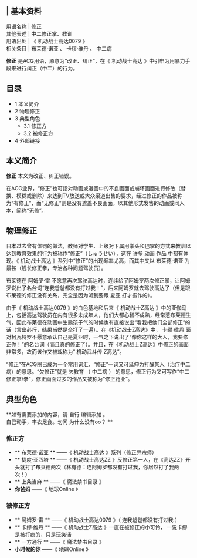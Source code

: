 |  **基本资料**  
---  
用语名称  |  修正   
其他表述  |  中二修正掌、教训   
用语出处  |  《  机动战士高达0079  》   
相关条目  |  布莱德·诺亚  、  卡缪·维丹  、  中二病   
  
**修正** 是ACG用语，原意为“改正、纠正”，在《  机动战士高达  》中引申为用暴力手段来进行纠正（中二）的行为。

##  目录

  * 1  本义简介 
  * 2  物理修正 
  * 3  典型角色 
    * 3.1  修正方 
    * 3.2  被修正方 
  * 4  外部链接 

##  本义简介

**修正** 本义为改正、纠正错误。

在ACG业界，“修正”也可指对动画或漫画中的不良画面或崩坏画面进行修改（替换、模糊或删除）来达到TV放送或大众渠道出售的要求，经过修正的作品被称为“有修正”，而“无修正”则是没有遮盖不良画面，以其他形式发售的动画或同人本，简称“无修”。

##  物理修正

日本过去曾有体罚的做法，教师对学生、上级对下属用拳头和巴掌的方式来教训以达到教育效果的行为被称作“修正”（しゅうせい），这在  许多  动画  作品
中都有体现。《  机动战士高达  》系列中“修正”的出现频率尤高，而其中又以  布莱德·诺亚  为最甚（舰长修正拳，专治各种问题驾驶员）。

布莱德在  阿姆罗·雷
不愿意再次驾驶高达时，连续给了阿姆罗两次修正掌，让阿姆罗说出了名台词“连我爸爸都没有打过我！”，后来阿姆罗就去驾驶高达了（但是跟布莱德的修正没有关系，完全是因为听到要跟
夏亚  打才振作的）。

由于《  机动战士高达0079  》的白色基地和后来《  机动战士Z高达
》中的亚伽马上，包括高达驾驶员在内有很多未成年人，他们大都心智不成熟，经常惹布莱德生气，因此布莱德在动画中生熊孩子气的时候也有直接说出“看我把他们全部修正”的话（言出必行，结果当然是全打了一遍）。在《机动战士Z高达》中，
卡缪·维丹
面对柯瓦特罗不愿意承认自己是夏亚时，一气之下说出了“像你这样的大人，我要修正你！”的名台词（而且真的修正了）。并且，在《机动战士Z高达》中修正的画面非常多，故而该作又被戏称为“
机动武斗传  Z高达”。

“修正”在ACG圈已成为一个常用词汇，“修正”一词又可延伸为打醒某人（治疗中二病）的意思。“欠修正”就是  欠教育  （  中二病  ）
的意思，修正行为又可写作“中二修正掌/拳”，修正画面过多的作品又被称为“修正药业”。

##  典型角色

**如有需要添加的内容，请 自行  编辑添加  。  
自己动手，丰衣足食。勿问  为什么没有oo？  **

###  修正方

  * ** 布莱德·诺亚  ** ——《  机动战士高达  》系列（修正界宗师） 
  * ** 捷度·亚西塔  ** ——《  机动战士高达ZZ  》反修正第一人，在《高达ZZ》开头就打了布莱德两次（林有德：连阿姆罗都没有打过我，你居然打了我两次！） 
  * ** 上条当麻  ** ——《  魔法禁书目录  》 
  * **你爸妈** ——《  地球Online  》 

###  被修正方

  * ** 阿姆罗·雷  ** ——《  机动战士高达0079  》（  连我爸爸都没有打过我  ） 
  * ** 卡缪·维丹  ** ——《  机动战士Z高达  》一直在被修正的小可怜，  一说卡缪是被打疯的，只是玩笑话 
  * ** 一方通行  ** ——《  魔法禁书目录  》 
  * **小时候的你** ——《  地球Online  》 